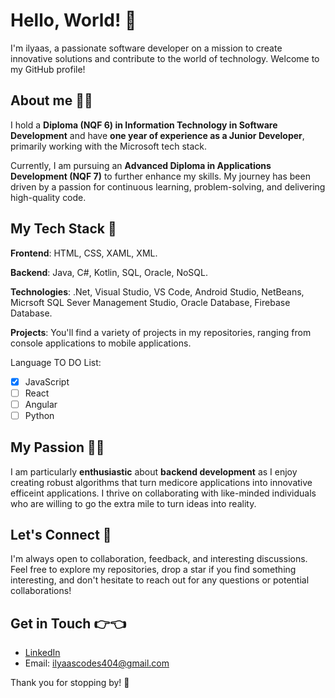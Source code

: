 # Hello, World! 👋
I'm ilyaas, a passionate software developer on a mission to create innovative solutions and contribute to the world of technology. Welcome to my GitHub profile!

## About me 👨‍🎓
I hold a **Diploma (NQF 6) in Information Technology in Software Development** and have **one year of experience as a Junior Developer**, primarily working with the Microsoft tech stack.

Currently, I am pursuing an **Advanced Diploma in Applications Development (NQF 7)** to further enhance my skills. My journey has been driven by a passion for continuous learning, problem-solving, and delivering high-quality code.

## My Tech Stack 💪
**Frontend**: HTML, CSS, XAML, XML.

**Backend**: Java, C#, Kotlin, SQL, Oracle, NoSQL.

**Technologies**: .Net, Visual Studio, VS Code, Android Studio, NetBeans, Micrsoft SQL Sever Management Studio, Oracle Database, Firebase Database.

**Projects**: You'll find a variety of projects in my repositories, ranging from console applications to mobile applications.

Language TO DO List:

- [x] JavaScript
- [ ] React
- [ ] Angular
- [ ] Python

## My Passion 👨‍💻
I am particularly **enthusiastic** about **backend development** as I enjoy creating robust algorithms that turn medicore applications into innovative efficeint applications.
I thrive on collaborating with like-minded individuals who are willing to go the extra mile to turn ideas into reality.

## Let's Connect 🤝
I'm always open to collaboration, feedback, and interesting discussions. 
Feel free to explore my repositories, drop a star if you find something interesting, and don't hesitate to reach out for any questions or potential collaborations!

## Get in Touch 👉👈
- [LinkedIn](https://www.linkedin.com/in/ilyaas-davids-b18a65219)
- Email: ilyaascodes404@gmail.com

Thank you for stopping by! 🚀
